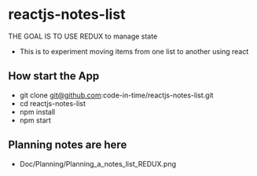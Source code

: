 # reactjs-notes-list

THE GOAL IS TO USE REDUX to manage state

- This is to experiment moving items from one list to another using react

## How start the App

- git clone git@github.com:code-in-time/reactjs-notes-list.git
- cd reactjs-notes-list
- npm install
- npm start

## Planning notes are here

- Doc/Planning/Planning_a_notes_list_REDUX.png